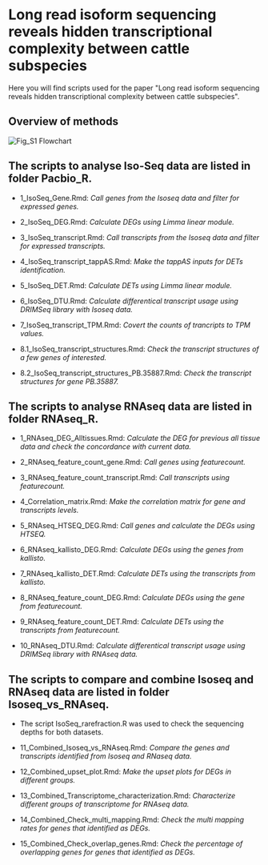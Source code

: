 # Long read isoform sequencing reveals hidden transcriptional complexity between cattle subspecies

Here you will find scripts used for the paper "Long read isoform sequencing reveals hidden transcriptional complexity between cattle subspecies".

## Overview of methods
![Fig_S1 Flowchart](https://user-images.githubusercontent.com/25737808/196599241-727efe93-9409-446d-bfe9-4c96000fc001.png)


## The scripts to analyse Iso-Seq data are listed in folder Pacbio_R.

* 1_IsoSeq_Gene.Rmd: 
*Call genes from the Isoseq data and filter for expressed genes.*

* 2_IsoSeq_DEG.Rmd: 
*Calculate DEGs using Limma linear module.*

* 3_IsoSeq_transcript.Rmd: 
*Call transcripts from the Isoseq data and filter for expressed transcripts.*

* 4_IsoSeq_transcript_tappAS.Rmd: 
*Make the tappAS inputs for DETs identification.*

* 5_IsoSeq_DET.Rmd: 
*Calculate DETs using Limma linear module.*

* 6_IsoSeq_DTU.Rmd: 
*Calculate differentical transcript usage using DRIMSeq library with Isoseq data.*

* 7_IsoSeq_transcript_TPM.Rmd: 
*Covert the counts of trancripts to TPM values.*

* 8.1_IsoSeq_transcript_structures.Rmd: 
*Check the transcript structures of a few genes of interested.*

* 8.2_IsoSeq_transcript_structures_PB.35887.Rmd: 
*Check the transcript structures for gene PB.35887.*

## The scripts to analyse RNAseq data are listed in folder RNAseq_R.

* 1_RNAseq_DEG_Alltissues.Rmd:
*Calculate the DEG for previous all tissue data and check the concordance with current data.*

* 2_RNAseq_feature_count_gene.Rmd:
*Call genes using featurecount.*

* 3_RNAseq_feature_count_transcript.Rmd:
*Call transcripts using featurecount.*

* 4_Correlation_matrix.Rmd:
*Make the correlation matrix for gene and transcripts levels.*

* 5_RNAseq_HTSEQ_DEG.Rmd:
*Call genes and calculate the DEGs using HTSEQ.*

* 6_RNAseq_kallisto_DEG.Rmd:
*Calculate DEGs using the genes from kallisto.*

* 7_RNAseq_kallisto_DET.Rmd:
*Calculate DETs using the transcripts from kallisto.*

* 8_RNAseq_feature_count_DEG.Rmd:
*Calculate DEGs using the gene from featurecount.*

* 9_RNAseq_feature_count_DET.Rmd:
*Calculate DETs using the transcripts from featurecount.*

* 10_RNAseq_DTU.Rmd:
*Calculate differentical transcript usage using DRIMSeq library with RNAseq data.*


## The scripts to compare and combine Isoseq and RNAseq data are listed in folder Isoseq_vs_RNAseq.

* The script IsoSeq_rarefraction.R was used to check the sequencing depths for both datasets.


* 11_Combined_Isoseq_vs_RNAseq.Rmd:
*Compare the genes and transcripts identified from Isoseq and RNaseq data.*

* 12_Combined_upset_plot.Rmd:
*Make the upset plots for DEGs in different groups.*

* 13_Combined_Transcriptome_characterization.Rmd:
*Characterize different groups of transcriptome for RNAseq data.*

* 14_Combined_Check_multi_mapping.Rmd:
*Check the multi mapping rates for genes that identified as DEGs.*

* 15_Combined_Check_overlap_genes.Rmd:
*Check the percentage of overlapping genes for genes that identified as DEGs.*
